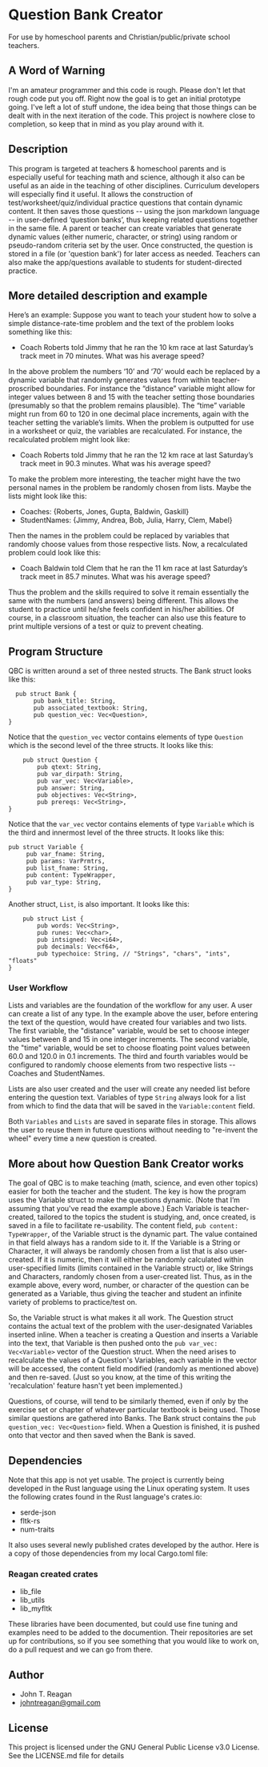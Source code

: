 # Question Bank Creator

For use by homeschool parents and Christian/public/private school teachers.

## A Word of Warning

I'm an amateur programmer and this code is rough.  Please don't let that rough code put you off.  Right now the goal is to get an initial prototype going.  I've left a lot of stuff undone, the idea being that those things can be dealt with in the next iteration of the code.  This project is nowhere close to completion, so keep that in mind as you play around with it.

## Description

This program is targeted at teachers & homeschool parents and is especially useful for teaching math and science, although it also can be useful as an aide in the teaching of other disciplines.  Curriculum developers will especially find it useful.  It allows the construction of test/worksheet/quiz/individual practice questions that contain dynamic content.  It then saves those questions -- using the json markdown language -- in user-defined ‘question banks’, thus keeping related questions together in the same file.  A parent or teacher can create variables that generate dynamic values (either numeric, character, or string) using random or pseudo-random criteria set by the user.  Once constructed, the question is stored in a file (or 'question bank') for later access as needed.  Teachers can also make the app/questions available to students for student-directed practice.

## More detailed description and example

Here’s an example:  Suppose you want to teach your student how to solve a simple distance-rate-time problem and the text of the problem looks something like this:

   * Coach Roberts told Jimmy that he ran the 10 km race at last Saturday’s track meet in 70 minutes.  What was his average speed?

In the above problem the numbers ‘10’ and ‘70’ would each be replaced by a dynamic variable that randomly generates values from within teacher-proscribed boundaries.  For instance the “distance” variable might allow for integer values between 8 and 15 with the teacher setting those boundaries (presumably so that the problem remains plausible).  The “time” variable might run from 60 to 120 in one decimal place increments, again with the teacher setting the variable’s limits.  When the problem is outputted for use in a worksheet or quiz, the variables are recalculated.  For instance, the recalculated problem might look like:

   * Coach Roberts told Jimmy that he ran the 12 km race at last Saturday’s track meet in 90.3 minutes.  What was his average speed?

To make the problem more interesting, the teacher might have the two personal names in the problem be randomly chosen from lists.  Maybe the lists might look like this:

   * Coaches:  {Roberts, Jones, Gupta, Baldwin, Gaskill}
   * StudentNames:  {Jimmy, Andrea, Bob, Julia, Harry, Clem, Mabel}

Then the names in the problem could be replaced by variables that randomly choose values from those respective lists.  Now, a recalculated problem could look like this:

   * Coach Baldwin told Clem that he ran the 11 km race at last Saturday’s track meet in 85.7 minutes.  What was his average speed?

Thus the problem and the skills required to solve it remain essentially the same with the numbers (and answers) being different.  This allows the student to practice until he/she feels confident in his/her abilities.  Of course, in a classroom situation, the teacher can also use this feature to print multiple versions of a test or quiz to prevent cheating.

## Program Structure

QBC is written around a set of three nested structs.  The Bank struct looks like this:
    
      pub struct Bank {
           pub bank_title: String,   
           pub associated_textbook: String,   
           pub question_vec: Vec<Question>,
    }
    
Notice that the `question_vec` vector contains elements of type `Question` which is the second level of the three structs.  It looks like this:
    
        pub struct Question {
            pub qtext: String,
            pub var_dirpath: String,
            pub var_vec: Vec<Variable>,
            pub answer: String,
            pub objectives: Vec<String>,
            pub prereqs: Vec<String>,
    }
    
Notice that the `var_vec` vector contains elements of type `Variable` which is the third and innermost level of the three structs.  It looks like this:

    pub struct Variable {
         pub var_fname: String,
         pub params: VarPrmtrs,
         pub list_fname: String,
         pub content: TypeWrapper,
         pub var_type: String,
    }

Another struct, `List`, is also important.  It looks like this:
    
        pub struct List {
            pub words: Vec<String>,
            pub runes: Vec<char>,
            pub intsigned: Vec<i64>,
            pub decimals: Vec<f64>,
            pub typechoice: String, // "Strings", "chars", "ints", "floats"
    }

### User Workflow

Lists and variables are the foundation of the workflow for any user.  A user can create a list of any type.  In the example above the user, before entering the text of the question, would have created four variables and two lists.  The first variable, the "distance" variable, would be set to choose integer values between 8 and 15 in one integer increments.  The second variable, the "time" variable, would be set to choose floating point values between 60.0 and 120.0 in 0.1 increments.  The third and fourth variables would be configured to randomly choose elements from two respective lists -- Coaches and StudentNames.

Lists are also user created and the user will create any needed list before entering the question text.   Variables of type `String` always look for a list from which to find the data that will be saved in the `Variable:content` field.

Both `Variables` and `Lists` are saved in separate files in storage.  This allows the user to reuse them in future questions without needing to "re-invent the wheel" every time a new question is created.

## More about how Question Bank Creator works

The goal of QBC is to make teaching (math, science, and even other topics) easier for both the teacher and the student. The key is how the program uses the Variable struct to make the questions dynamic. (Note that I’m assuming that you've read the example above.) Each Variable is teacher-created, tailored to the topics the student is studying, and, once created, is saved in a file to facilitate re-usability. The content field, `pub content: TypeWrapper`, of the Variable struct is the dynamic part. The value contained in that field always has a random side to it. If the Variable is a String or Character, it will always be randomly chosen from a list that is also user-created. If it is numeric, then it will either be randomly calculated within user-specified limits (limits contained in the Variable struct) or, like Strings and Characters, randomly chosen from a user-created list. Thus, as in the example above, every word, number, or character of the question can be generated as a Variable, thus giving the teacher and student an infinite variety of problems to practice/test on.

So, the Variable struct is what makes it all work. The Question struct contains the actual text of the problem with the user-designated Variables inserted inline. When a teacher is creating a Question and inserts a Variable into the text, that Variable is then pushed onto the `pub var_vec: Vec<Variable>` vector of the Question struct. When the need arises to recalculate the values of a Question's Variables, each variable in the vector will be accessed, the content field modified (randomly as mentioned above) and then re-saved. (Just so you know, at the time of this writing the 'recalculation' feature hasn't yet been implemented.)

Questions, of course, will tend to be similarly themed, even if only by the exercise set or chapter of whatever particular textbook is being used. Those similar questions are gathered into Banks. The Bank struct contains the `pub question_vec: Vec<Question>` field. When a Question is finished, it is pushed onto that vector and then saved when the Bank is saved.

## Dependencies

Note that this app is not yet usable.  The project is currently being developed in the Rust language using the Linux operating system.  It uses the following crates found in the Rust language's crates.io:
   
   * serde-json
   * fltk-rs
   * num-traits
   
It also uses several newly published crates developed by the author.  Here is a copy of those dependencies from my local Cargo.toml file:

### Reagan created crates

   * lib_file 
   * lib_utils 
   * lib_myfltk

These libraries have been documented, but could use fine tuning and examples need to be added to the documention.  Their repositories are set up for contributions, so if you see something that you would like to work on, do a pull request and we can go from there.

## Author

   * John T. Reagan
   * johntreagan@gmail.com

## License

This project is licensed under the GNU General Public License v3.0 License.  See the LICENSE.md file for details

























